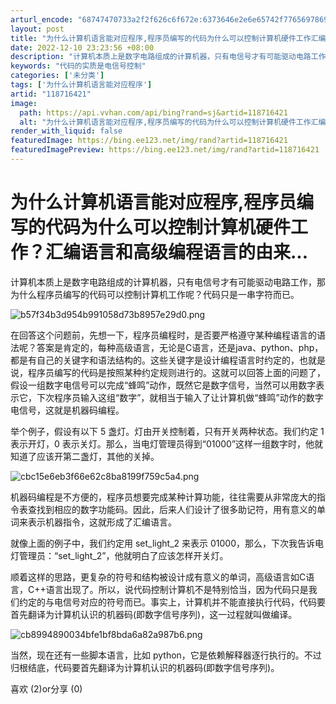 ```yaml
---
arturl_encode: "68747470733a2f2f626c6f672e:6373646e2e6e65742f77656978696e5f32393036333638312f:61727469636c652f64657461696c732f313138373136343231"
layout: post
title: "为什么计算机语言能对应程序,程序员编写的代码为什么可以控制计算机硬件工作汇编语言和高级编程语言的由来..."
date: 2022-12-10 23:23:56 +08:00
description: "计算机本质上是数字电路组成的计算机器，只有电信号才有可能驱动电路工作，那为什么程序员编写的代码可以控"
keywords: "代码的实质是电信号控制"
categories: ['未分类']
tags: ['为什么计算机语言能对应程序']
artid: "118716421"
image:
  path: https://api.vvhan.com/api/bing?rand=sj&artid=118716421
  alt: "为什么计算机语言能对应程序,程序员编写的代码为什么可以控制计算机硬件工作汇编语言和高级编程语言的由来..."
render_with_liquid: false
featuredImage: https://bing.ee123.net/img/rand?artid=118716421
featuredImagePreview: https://bing.ee123.net/img/rand?artid=118716421
---
```


# 为什么计算机语言能对应程序,程序员编写的代码为什么可以控制计算机硬件工作？汇编语言和高级编程语言的由来...

计算机本质上是数字电路组成的计算机器，只有电信号才有可能驱动电路工作，那为什么程序员编写的代码可以控制计算机工作呢？代码只是一串字符而已。

![b57f34b3d954b991058d73b8957e29d0.png](https://blog.popkx.com/wp-content/uploads/2018/10/b57f34b3d954b991058d73b8957e29d0.png)

在回答这个问题前，先想一下，程序员编程时，是否要严格遵守某种编程语言的语法呢？答案是肯定的，每种高级语言，无论是C语言，还是java、python、php，都是有自己的关键字和语法结构的。这些关键字是设计编程语言时约定的，也就是说，程序员编写的代码是按照某种约定规则进行的。这就可以回答上面的问题了，假设一组数字电信号可以完成“蜂鸣”动作，既然它是数字信号，当然可以用数字表示它，下次程序员输入这组“数字”，就相当于输入了让计算机做“蜂鸣”动作的数字电信号，这就是机器码编程。

举个例子，假设有以下 5 盏灯。灯由开关控制着，只有开关两种状态。我们约定 1 表示开灯，0 表示关灯。那么，当电灯管理员得到“01000”这样一组数字时，他就知道了应该开第二盏灯，其他的关掉。

![cbc15e6eb3f66e62c8ba8199f759c5a4.png](https://i-blog.csdnimg.cn/blog_migrate/5fccfb8e6771ba7d77d41c79214247a8.png)

机器码编程是不方便的，程序员想要完成某种计算功能，往往需要从非常庞大的指令表查找到相应的数字功能码。因此，后来人们设计了很多助记符，用有意义的单词来表示机器指令，这就形成了汇编语言。

就像上面的例子中，我们约定用 set\_light\_2 来表示 01000，那么，下次我告诉电灯管理员：“set\_light\_2”，他就明白了应该怎样开关灯。

顺着这样的思路，更复杂的符号和结构被设计成有意义的单词，高级语言如C语言，C++语言出现了。所以，说代码控制计算机不是特别恰当，因为代码只是我们约定的与电信号对应的符号而已。事实上，计算机并不能直接执行代码，代码要首先翻译为计算机认识的机器码(即数字信号序列)，这一过程就叫做编译。

![cb8994890034bfe1bf8bda6a82a987b6.png](https://i-blog.csdnimg.cn/blog_migrate/82073fbf1c425fe376a80c5834f0bc79.png)

当然，现在还有一些脚本语言，比如 python，它是依赖解释器逐行执行的。不过归根结底，代码要首先翻译为计算机认识的机器码(即数字信号序列)。

喜欢 (2)or分享 (0)